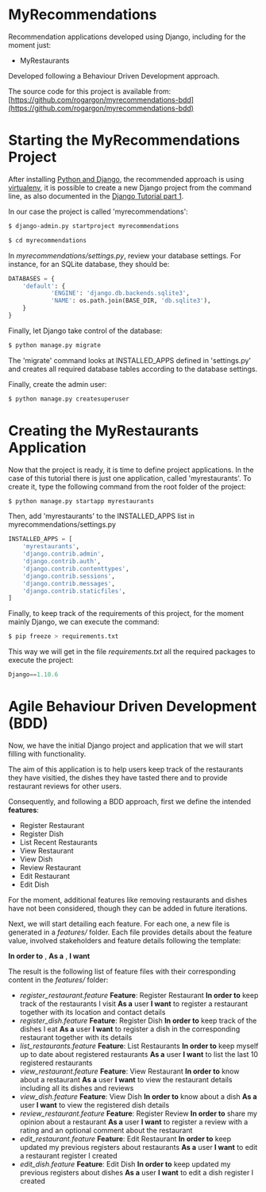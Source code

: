 MyRecommendations
=================

Recommendation applications developed using Django, including for the moment just:
- MyRestaurants

Developed following a Behaviour Driven Development approach.

The source code for this project is available from:
[https://github.com/rogargon/myrecommendations-bdd](https://github.com/rogargon/myrecommendations-bdd)


Starting the MyRecommendations Project
======================================

After installing [Python and Django](https://docs.djangoproject.com/en/1.10/topics/install/), 
the recommended approach is using [virtualenv](https://virtualenv.pypa.io/en/stable/), 
it is possible to create a new Django project from the command line, as also documented in the 
[Django Tutorial part 1](https://docs.djangoproject.com/en/1.10/intro/tutorial01/). 

In our case the project is called 'myrecommendations':

```bash
$ django-admin.py startproject myrecommendations

$ cd myrecommendations
```

In *myrecommendations/settings.py*, review your database settings. 
For instance, for an SQLite database, they should be:

```python
DATABASES = {
    'default': {
            'ENGINE': 'django.db.backends.sqlite3',
            'NAME': os.path.join(BASE_DIR, 'db.sqlite3'),
    }
}
```

Finally, let Django take control of the database:

```bash
$ python manage.py migrate

```

The 'migrate' command looks at INSTALLED_APPS defined in 'settings.py' and creates
all required database tables according to the database settings.

Finally, create the admin user:

```bash
$ python manage.py createsuperuser

```

Creating the MyRestaurants Application
======================================

Now that the project is ready, it is time to define project applications. 
In the case of this tutorial there is just one application, called 'myrestaurants'. 
To create it, type the following command from the root folder of the project:

```bash
$ python manage.py startapp myrestaurants

```

Then, add 'myrestaurants' to the INSTALLED_APPS list in myrecommendations/settings.py

```python
INSTALLED_APPS = [
    'myrestaurants',
    'django.contrib.admin',
    'django.contrib.auth',
    'django.contrib.contenttypes',
    'django.contrib.sessions',
    'django.contrib.messages',
    'django.contrib.staticfiles',
]
```

Finally, to keep track of the requirements of this project, for the moment mainly Django, we can execute
the command:

```bash
$ pip freeze > requirements.txt
```

This way we will get in the file *requirements.txt* all the required packages to execute the project:

```python
Django==1.10.6
```

Agile Behaviour Driven Development (BDD)
========================================

Now, we have the initial Django project and application that we will start filling with functionality.

The aim of this application is to help users keep track of the restaurants they have visitied, 
the dishes they have tasted there and to provide restaurant reviews for other users.

Consequently, and following a BDD approach, first we define the intended **features**:

* Register Restaurant
* Register Dish
* List Recent Restaurants
* View Restaurant
* View Dish
* Review Restaurant
* Edit Restaurant
* Edit Dish

For the moment, additional features like removing restaurants and dishes have not been considered, 
though they can be added in future iterations.

Next, we will start detailing each feature. For each one, a new file is generated in a *features/* folder. 
Each file provides details about the feature value, involved stakeholders and feature details following the template:

**In order to** <achieve some business value>, 
**As a** <stakeholder type>, 
**I want** <some new system feature> 

The result is the following list of feature files with their corresponding content in the *features/* folder:

- *register_restaurant.feature*
  **Feature**: Register Restaurant
    **In order to** keep track of the restaurants I visit
    **As a** user
    **I want** to register a restaurant together with its location and contact details
- *register_dish.feature*
  **Feature**: Register Dish
    **In order to** keep track of the dishes I eat
    **As a** user
    **I want** to register a dish in the corresponding restaurant together with its details
- *list_restaurants.feature*
  **Feature**: List Restaurants
    **In order to** keep myself up to date about registered restaurants
    **As a** user
    **I want** to list the last 10 registered restaurants
- *view_restaurant.feature*
  **Feature**: View Restaurant
    **In order to** know about a restaurant
    **As a** user
    **I want** to view the restaurant details including all its dishes and reviews
- *view_dish.feature*
  **Feature**: View Dish
    **In order to** know about a dish
    **As a** user
    **I want** to view the registered dish details
- *review_restaurant.feature*
  **Feature**: Register Review
    **In order to** share my opinion about a restaurant
    **As a** user
    **I want** to register a review with a rating and an optional comment about the restaurant
- *edit_restaurant.feature*
  **Feature**: Edit Restaurant
    **In order to** keep updated my previous registers about restaurants
    **As a** user
    **I want** to edit a restaurant register I created
- *edit_dish.feature*
  **Feature**: Edit Dish
    **In order to** keep updated my previous registers about dishes
    **As a** user
    **I want** to edit a dish register I created
